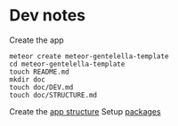 # Dev notes

Create the app

```
meteor create meteor-gentelella-template
cd meteor-gentelella-template
touch README.md
mkdir doc
touch doc/DEV.md
touch doc/STRUCTURE.md
```

Create the [app structure](STRUCTURE.md)
Setup [packages](PACKAGES.md)
